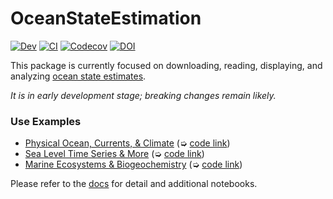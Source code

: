 # OceanStateEstimation

[![Dev](https://img.shields.io/badge/docs-dev-blue.svg)](https://JuliaOcean.github.io/OceanStateEstimation.jl/dev)
[![CI](https://github.com/JuliaOcean/OceanStateEstimation.jl/actions/workflows/ci.yml/badge.svg)](https://github.com/JuliaOcean/OceanStateEstimation.jl/actions/workflows/ci.yml)
[![Codecov](https://codecov.io/gh/JuliaOcean/OceanStateEstimation.jl/branch/master/graph/badge.svg)](https://codecov.io/gh/JuliaOcean/OceanStateEstimation.jl)
[![DOI](https://zenodo.org/badge/260376633.svg)](https://zenodo.org/badge/latestdoi/260376633)

This package is currently focused on downloading, reading, displaying, and analyzing [ocean state estimates](http://dx.doi.org/10.5194/gmd-8-3071-2015). 

_It is in early development stage; breaking changes remain likely._

### Use Examples

- [Physical Ocean, Currents, & Climate](https://JuliaOcean.github.io/OceanStateEstimation.jl/dev/examples/ECCO_standard_plots.html) (➭ [code link](https://raw.githubusercontent.com/JuliaOcean/OceanStateEstimation.jl/master/examples/ECCO/ECCO_standard_plots.jl))
- [Sea Level Time Series & More](https://JuliaOcean.github.io/OceanStateEstimation.jl/dev/examples/NSLCT_notebook.html) (➭ [code link](https://raw.githubusercontent.com/JuliaOcean/OceanStateEstimation.jl/master/examples/NSLCT/NSLCT_notebook.jl))
- [Marine Ecosystems & Biogeochemistry](https://JuliaOcean.github.io/OceanStateEstimation.jl/dev/examples/CBIOMES_climatology_plot.html) (➭ [code link](https://raw.githubusercontent.com/JuliaOcean/OceanStateEstimation.jl/master/examples/CBIOMES/CBIOMES_climatology_plot.jl))

Please refer to the [docs](https://JuliaOcean.github.io/OceanStateEstimation.jl/dev) for detail and additional notebooks.

